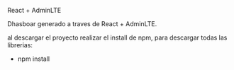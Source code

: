 React + AdminLTE

Dhasboar generado a traves de React + AdminLTE.

al descargar el proyecto realizar el install de npm, para descargar todas las librerias:
- npm install

